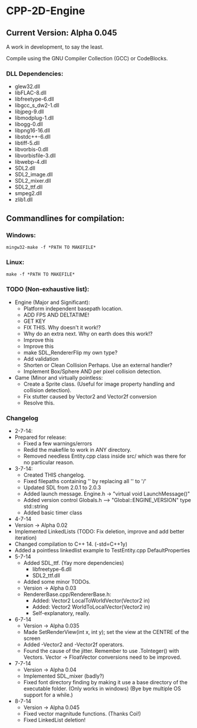 # CPP-2D-Engine
## Current Version: Alpha 0.045
A work in development, to say the least.

Compile using the GNU Compiler Collection (GCC) or CodeBlocks.

### DLL Dependencies:
- glew32.dll
- libFLAC-8.dll
- libfreetype-6.dll
- libgcc_s_dw2-1.dll
- libjpeg-9.dll
- libmodplug-1.dll
- libogg-0.dll
- libpng16-16.dll
- libstdc++-6.dll
- libtiff-5.dll
- libvorbis-0.dll
- libvorbisfile-3.dll
- libwebp-4.dll
- SDL2.dll
- SDL2_image.dll
- SDL2_mixer.dll
- SDL2_ttf.dll
- smpeg2.dll
- zlib1.dll

  
## Commandlines for compilation:
### Windows:
	mingw32-make -f *PATH TO MAKEFILE*
### Linux:
	make -f *PATH TO MAKEFILE*

### TODO (Non-exhaustive list):
- Engine (Major and Significant):
  - Platform independent basepath location.
  - ADD FPS AND DELTATIME!
  - GET KEY
  - FIX THIS. Why doesn't it work!?
  - Why do an extra next. Why on earth does this work!?
  - Improve this
  - Improve this
  - make SDL_RendererFlip my own type?
  - Add validation
  - Shorten or Clean Collision Perhaps. Use an external handler?
  - Implement Box/Sphere AND per pixel collision detection.
- Game (Minor and virtually pointless:
  - Create a Sprite class. (Useful for image property handling and collision detection).
  - Fix stutter caused by Vector2 and Vector2f conversion
  - Resolve this.


### Changelog
- 2-7-14:
- Prepared for release:
  - Fixed a few warnings/errors
  - Redid the makefile to work in ANY directory.
  - Removed needless Entity.cpp class inside src/ which was there for no particular reason.
- 3-7-14:
  - Created THIS changelog.
  - Fixed filepaths containing '\' by replacing all '\' to '/'
  - Updated SDL from 2.0.1 to 2.0.3
  - Added launch message. Engine.h -> "virtual void LaunchMessage()"
  - Added version control Globals.h --> "Global::ENGINE_VERSION" type std::string
  - Added basic timer class
 - 4-7-14
  - Version -> Alpha 0.02
  - Implemented LinkedLists (TODO: Fix deletion, improve and add better iteration)
  - Changed compilation to C++ 14. (-std=C++1y)
  - Added a pointless linkedlist example to TestEntity.cpp DefaultProperties
- 5-7-14
  - Added SDL_ttf. (Yay more dependencies)
    - libfreetype-6.dll
	- SDL2_ttf.dll
  - Added some minor TODOs.
  - Version -> Alpha 0.03
  - RendererBase.cpp/RendererBase.h:
    - Added: Vector2 LocalToWorldVector(Vector2 in)
    - Added: Vector2 WorldToLocalVector(Vector2 in)
	- Self-explanatory, really.
- 6-7-14
  - Version -> Alpha 0.035
  - Made SetRenderView(int x, int y); set the view at the CENTRE of the screen
  - Added -Vector2 and -Vector2f operators.
  - Found the cause of the jitter. Remember to use .ToInteger() with Vectors. Vector -> FloatVector conversions need to be improved.
- 7-7-14
  - Version -> Alpha 0.04
  - Implemented SDL_mixer (badly?)
  - Fixed font directory finding by making it use a base directory of the executable folder. (Only works in windows) (Bye bye multiple OS support for a while.)
- 8-7-14
  - Version -> Alpha 0.045
  - Fixed vector magnitude functions. (Thanks Coi!)
  - Fixed LinkedList deletion!
